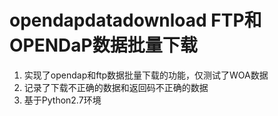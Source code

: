 # opendapdatadownload FTP和OPENDaP数据批量下载
1. 实现了opendap和ftp数据批量下载的功能，仅测试了WOA数据
2. 记录了下载不正确的数据和返回码不正确的数据
3. 基于Python2.7环境
